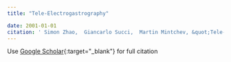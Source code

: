 ```yaml
---
title: "Tele-Electrogastrography"

date: 2001-01-01
citation: ' Simon Zhao,  Giancarlo Succi,  Martin Mintchev, &quot;Tele-Electrogastrography.&quot;, 2001.'
---
```

Use [Google Scholar](https://scholar.google.com/scholar?q=Tele+Electrogastrography){:target="_blank"} for full citation